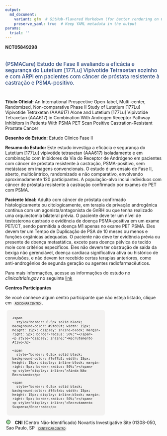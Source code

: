```yaml
---
output: 
  md_document:
    variant: gfm  # GitHub-flavored Markdown (for better rendering on GitHub)
    preserve_yaml: true  # Keep YAML metadata in the output
params:
  trial: ''
---
```


<script async src="https://scripts.simpleanalyticscdn.com/latest.js"></script>

**NCT05849298**

<div style="padding: 5px 5px 5px 0px; font-size: 1.20em; font-weight: 500; color: #2E4A7F; text-align: left; margin-bottom: 20px">

(PSMACare) Estudo de Fase II avaliando a eficácia e segurança do
Lutetium \[177Lu\] Vipivotide Tetraxetan sozinho e com ARPI em pacientes
com câncer de próstata resistente à castração e PSMA-positivo.

</div>

**Título Oficial:** An International Prospective Open-label,
Multi-center, Randomized, Non-comparative Phase II Study of Lutetium
\[177Lu\] Vipivotide Tetraxetan (AAA617) Alone and Lutetium \[177Lu\]
Vipivotide Tetraxetan (AAA617) in Combination With Androgen Receptor
Pathway Inhibitors in Patients With PSMA PET Scan Positive
Castration-Resistant Prostate Cancer

**Desenho do Estudo:** Estudo Clinico Fase II

**Resumo do Estudo:** Este estudo investiga a eficácia e segurança do
Lutetium \[177Lu\] vipivotide tetraxetan (AAA617) isoladamente e em
combinação com Inibidores da Via do Receptor de Andrógeno em pacientes
com câncer de próstata resistente à castração, PSMA-positivo, sem
metástase em imagens convencionais. O estudo é um ensaio de Fase II,
aberto, multicêntrico, randomizado e não comparativo, envolvendo
aproximadamente 120 participantes. A população-alvo inclui indivíduos
com câncer de próstata resistente à castração confirmado por exames de
PET com PSMA.

**Paciente Ideal:** Adulto com câncer de próstata confirmado
histologicamente ou citologicamente, em terapia de privação androgênica
contínua com um agonista/antagonista de GnRH ou que tenha realizado uma
orquiectomia bilateral prévia. O paciente deve ter um nível de
testosterona castrado e evidência de doença PSMA-positiva em um exame
PET/CT, sendo permitida a doença M1 apenas no exame PET PSMA. Eles devem
ter um Tempo de Duplicação de PSA de 10 meses ou menos e funções
orgânicas adequadas. O paciente não deve ter evidência prévia ou
presente de doença metastática, exceto para doença pélvica de tecido
mole com critérios específicos. Eles não devem ter obstrução de saída da
bexiga não gerenciável, doença cardíaca significativa ativa ou histórico
de convulsões, e não devem ter recebido certas terapias anteriores, como
anti-androgênios de segunda geração ou agentes radiofarmacêuticos.

Para mais informações, acesse as informações do estudo no
*clinicaltrials.gov* no seguinte
[link](https://clinicaltrials.gov/ct2/show/NCT05849298)

**Centros Participantes**

Se você conhece algum centro participante que não esteja listado, clique
em
<span style="color: #2E4A7F; margin-left: 2px; padding: 4px; background-color: #f3f2f1; border-radius: 8px; font-weight: 500; font-size: 0.6em"><a
href="https://cancertrialsbr.shinyapps.io/formsapp?study_nct_id=NCT05849298&amp;location_id=N%2FA&amp;location_full_name=N%2FA&amp;form_type=Adicionar%20Centro"
target="_blank">ADICIONAR CENTRO</a></span>.

<div style="margin-bottom: 8px; margin-left: 5px; padding: 8px; max-width: 300px; background-color: #f3f2f1; border-radius: 8px; font-size: 0.9em">

<div style="margin-left: 10px;">

    <span 
      style="border: 0.5px solid black; background-color: #9fd89f; width: 15px; height: 15px; display: inline-block; margin-right: 5px; border-radius: 50%;"></span>
    <p style="display: inline;">Recrutamento Ativo</p>

</div>

<div style="margin-left: 10px;">

    <span 
      style="border: 0.5px solid black; background-color: #fef7b2; width: 15px; height: 15px; display: inline-block; margin-right: 5px; border-radius: 50%;"></span>
    <p style="display: inline;">Ainda Não Recrutando</p>

</div>

<div style="margin-left: 10px;">

    <span 
      style="border: 0.5px solid black; background-color: #f4bfab; width: 15px; height: 15px; display: inline-block; margin-right: 5px; border-radius: 50%;"></span>
    <p style="display: inline;">Recrutamento Suspenso/Encerrado</p>

</div>

</div>

<div style="margin: 3px;">

<span style="border: 0.5px solid black; display: inline-block; width: 12px; height: 12px; border-radius: 50%; margin-right: 10px; padding-bottom: 0px; background-color: #9fd89f;"></span>
<b>CNI</b> (Centro Não-Identificado) Novartis Investigative Site
01308-050, Sao Paulo, SP
<span style="color: #2E4A7F; margin-left: 2px; padding: 4px; background-color: #f3f2f1; border-radius: 8px; font-weight: 500; font-size: 0.6em"><a
href="https://cancertrialsbr.shinyapps.io/formsapp?study_nct_id=NCT05849298&amp;location_id=NOVARTISINVESTIGATIVESITESAOPAULOSP01308050BRAZIL&amp;location_full_name=%28Centro%20N%C3%A3o-Identificado%29%2C%20Novartis%20Investigative%20Site%2001308-050%2C%20Sao%20Paulo%2C%20SP&amp;form_type=Identificar%20Centro"
target="_blank">IDENTIFICAR CENTRO</a></span>

</div>
